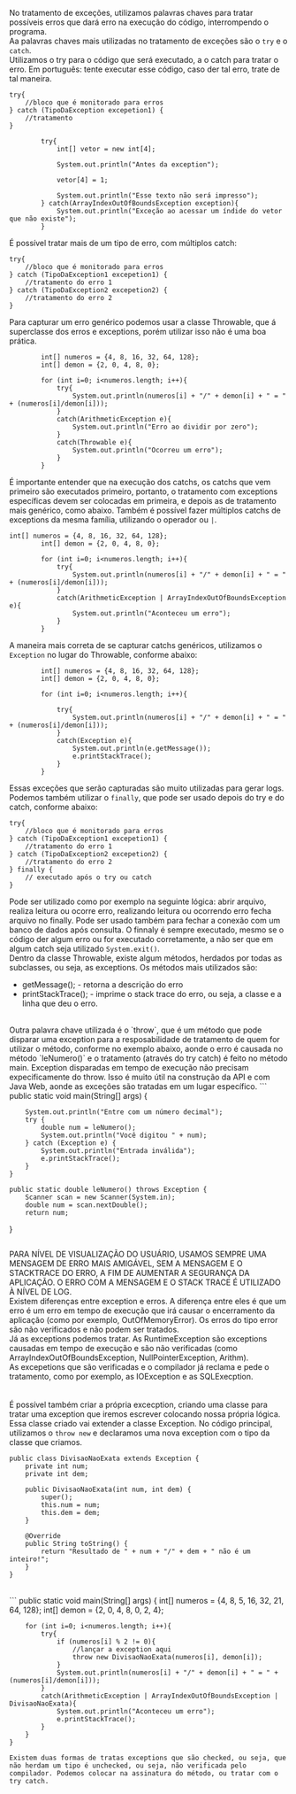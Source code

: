 No tratamento de exceções, utilizamos palavras chaves para tratar possíveis erros que dará erro na execução do código, interrompendo o programa.<br>
Aa palavras chaves mais utilizadas no tratamento de exceções são o `try` e o `catch`.<br>
Utilizamos o try para o código que será executado, a o catch para tratar o erro. Em português: tente executar esse código, caso der tal erro, trate de tal maneira.
```
try{
    //bloco que é monitorado para erros
} catch (TipoDaException excepetion1) {
    //tratamento
}
```
```
        try{
			int[] vetor = new int[4];

			System.out.println("Antes da exception");
			
			vetor[4] = 1;
			
			System.out.println("Esse texto não será impresso");
		} catch(ArrayIndexOutOfBoundsException exception){
			System.out.println("Exceção ao acessar um índide do vetor que não existe");
		}
``` 
É possível tratar mais de um tipo de erro, com múltiplos catch:
```
try{
    //bloco que é monitorado para erros
} catch (TipoDaException1 excepetion1) {
    //tratamento do erro 1
} catch (TipoDaException2 excepetion2) {
    //tratamento do erro 2
}
```
Para capturar um erro genérico podemos usar a classe Throwable, que á superclasse dos erros e exceptions, porém utilizar isso não é uma boa prática.
```
        int[] numeros = {4, 8, 16, 32, 64, 128};
		int[] demon = {2, 0, 4, 8, 0};

		for (int i=0; i<numeros.length; i++){
			try{
				System.out.println(numeros[i] + "/" + demon[i] + " = " + (numeros[i]/demon[i]));
			}
			catch(ArithmeticException e){
				System.out.println("Erro ao dividir por zero");
			}
			catch(Throwable e){
				System.out.println("Ocorreu um erro");
			}
		}
```
É importante entender que na execução dos catchs, os catchs que vem primeiro são executados primeiro, portanto, o tratamento com exceptions específicas devem ser colocadas em primeira, e depois as de tratamento mais genérico, como abaixo.
Também é possível fazer múltiplos catchs de exceptions da mesma família, utilizando o operador ou `|`.
```
int[] numeros = {4, 8, 16, 32, 64, 128};
		int[] demon = {2, 0, 4, 8, 0};

		for (int i=0; i<numeros.length; i++){
			try{
				System.out.println(numeros[i] + "/" + demon[i] + " = " + (numeros[i]/demon[i]));
			}
			catch(ArithmeticException | ArrayIndexOutOfBoundsException  e){
				System.out.println("Aconteceu um erro");
			}
		}
```
A maneira mais correta de se capturar catchs genéricos, utilizamos o `Exception` no lugar do Throwable, conforme abaixo:
```
        int[] numeros = {4, 8, 16, 32, 64, 128};
		int[] demon = {2, 0, 4, 8, 0};
		
		for (int i=0; i<numeros.length; i++){
			
			try{
				System.out.println(numeros[i] + "/" + demon[i] + " = " + (numeros[i]/demon[i]));
			}
			catch(Exception e){
				System.out.println(e.getMessage());
				e.printStackTrace();
			}
		}
```
Essas exceções que serão capturadas são muito utilizadas para gerar logs.<br>
Podemos também utilizar o `finally`, que pode ser usado depois do try e do catch, conforme abaixo:
```
try{
    //bloco que é monitorado para erros
} catch (TipoDaException1 excepetion1) {
    //tratamento do erro 1
} catch (TipoDaException2 excepetion2) {
    //tratamento do erro 2
} finally {
    // executado após o try ou catch
}
```
Pode ser utilizado como por exemplo na seguinte lógica: abrir arquivo, realiza leitura ou ocorre erro, realizando leitura ou ocorrendo erro fecha arquivo no finally. Pode ser usado também para fechar a conexão com um banco de dados após consulta. O finnaly é sempre executado, mesmo se o código der algum erro ou for executado corretamente, a não ser que em algum catch seja utilizado `System.exit()`.
<br>
Dentro da classe Throwable, existe algum métodos, herdados por todas as subclasses, ou seja, as exceptions. Os métodos mais utilizados são:
- getMessage(); - retorna a descrição do erro
- printStackTrace(); - imprime o stack trace do erro, ou seja, a classe e a linha que deu o erro.
<br>
Outra palavra chave utilizada é o `throw`, que é um método que pode disparar uma exception para a resposabilidade de tratamento de quem for utilizar o método, conforme no exemplo abaixo, aonde o erro é causada no método `leNumero()` e o tratamento (através do try catch) é feito no método main. Exception disparadas em tempo de execução não precisam expecificamente do throw. Isso é muito útil na construção da API e com Java Web, aonde as exceções são tratadas em um lugar específico.
```
public static void main(String[] args) {
		
		System.out.println("Entre com um número decimal");
		try {
			double num = leNumero();
			System.out.println("Você digitou " + num);
		} catch (Exception e) {
			System.out.println("Entrada inválida");
			e.printStackTrace();
		}
	}

	public static double leNumero() throws Exception {
		Scanner scan = new Scanner(System.in);
		double num = scan.nextDouble();
		return num;
}
```
```
PARA NÍVEL DE VISUALIZAÇÃO DO USUÁRIO, USAMOS SEMPRE UMA MENSAGEM DE ERRO MAIS AMIGÁVEL, SEM A MENSAGEM E O STACKTRACE DO ERRO, A FIM DE AUMENTAR A SEGURANÇA DA APLICAÇÃO. O ERRO COM A MENSAGEM E O STACK TRACE É UTILIZADO À NÍVEL DE LOG.
<br>
Existem diferenças entre exception e erros. A diferença entre eles é que um erro é um erro em tempo de execução que irá causar o encerramento da aplicação (como por exemplo, OutOfMemoryError). Os erros do tipo error são não verificados e não podem ser tratados.<br>
Já as exceptions podemos tratar. As RuntimeException são exceptions causadas em tempo de execução e são não verificadas (como ArrayIndexOutOfBoundsException, NullPointerException, Arithm).<br>
As excepetions que são verificadas e o compilador já reclama e pede o tratamento, como por exemplo, as IOException e as SQLExecption.<br><br><br>
É possível também criar a própria excecption, criando uma classe para tratar uma exception que iremos escrever colocando nossa própria lógica. Essa classe criado vai extender a classe Exception. No código principal, utilizamos o `throw new` e declaramos uma nova exception com o tipo da classe que criamos.

```
public class DivisaoNaoExata extends Exception {
	private int num;
	private int dem;
	
	public DivisaoNaoExata(int num, int dem) {
		super();
		this.num = num;
		this.dem = dem;
	}

	@Override
	public String toString() {
		return "Resultado de " + num + "/" + dem + " não é um inteiro!";
	}
}
```
<br>
```
    public static void main(String[] args) {
		int[] numeros = {4, 8, 5, 16, 32, 21, 64, 128};
		int[] demon = {2, 0, 4, 8, 0, 2, 4};

		for (int i=0; i<numeros.length; i++){
			try{
				if (numeros[i] % 2 != 0){
					//lançar a exception aqui
					throw new DivisaoNaoExata(numeros[i], demon[i]); 
				}
				System.out.println(numeros[i] + "/" + demon[i] + " = " + (numeros[i]/demon[i]));
			}
			catch(ArithmeticException | ArrayIndexOutOfBoundsException | DivisaoNaoExata){
				System.out.println("Aconteceu um erro");
				e.printStackTrace();
			}
		}
	}
```
Existem duas formas de tratas exceptions que são checked, ou seja, que não herdam um tipo é unchecked, ou seja, não verificada pelo compilador. Podemos colocar na assinatura do método, ou tratar com o try catch.